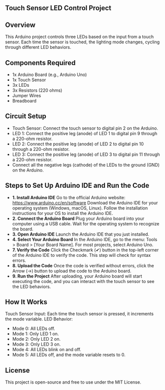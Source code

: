 ## Touch Sensor LED Control Project
## Overview
This Arduino project controls three LEDs based on the input from a touch sensor. Each time the sensor is touched, the lighting mode changes, cycling through different LED behaviors.

## Components Required
- 1x Arduino Board (e.g., Arduino Uno)
- 1x Touch Sensor
- 3x LEDs
- 3x Resistors (220 ohms)
- Jumper Wires
- Breadboard

## Circuit Setup
- Touch Sensor: Connect the touch sensor to digital pin 2 on the Arduino.
- LED 1: Connect the positive leg (anode) of LED 1 to digital pin 9 through a 220-ohm resistor.
- LED 2: Connect the positive leg (anode) of LED 2 to digital pin 10 through a 220-ohm resistor.
- LED 3: Connect the positive leg (anode) of LED 3 to digital pin 11 through a 220-ohm resistor.
- Connect all the negative legs (cathode) of the LEDs to the ground (GND) on the Arduino.
## Steps to Set Up Arduino IDE and Run the Code
- **1. Install Arduino IDE**
Go to the official Arduino website: https://www.arduino.cc/en/software
Download the Arduino IDE for your operating system (Windows, macOS, Linux).
Follow the installation instructions for your OS to install the Arduino IDE.
- **2. Connect the Arduino Board**
Plug your Arduino board into your computer using a USB cable.
Wait for the operating system to recognize the board.
- **3. Open Arduino IDE**
Launch the Arduino IDE that you just installed.
- **4. Select Your Arduino Board**
In the Arduino IDE, go to the menu: Tools > Board > [Your Board Name].
For most projects, select Arduino Uno.
- **7. Verify the Code**
Click the Checkmark (✔) button in the top-left corner of the Arduino IDE to verify the code.
This step will check for syntax errors.
- **8. Upload the Code**
Once the code is verified without errors, click the Arrow (→) button to upload the code to the Arduino board.
- **9. Run the Project**
After uploading, your Arduino board will start executing the code, and you can interact with the touch sensor to see the LED behaviors.
## How It Works
Touch Sensor Input: Each time the touch sensor is pressed, it increments the mode variable.
LED Behavior:
- Mode 0: All LEDs off.
- Mode 1: Only LED 1 on.
- Mode 2: Only LED 2 on.
- Mode 3: Only LED 3 on.
- Mode 4: All LEDs blink on and off.
- Mode 5: All LEDs off, and the mode variable resets to 0.
## License
This project is open-source and free to use under the MIT License.

